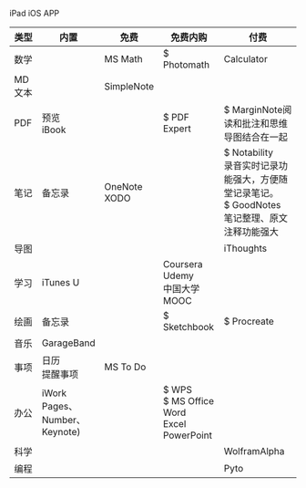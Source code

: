 iPad iOS APP



| 类型   | 内置     | 免费       | 免费内购                       | 付费                            |
| ------ | ---------- | ------------------------------- | ------ | ------ |
| 数学   |  | MS Math | \$ Photomath | Calculator |
| MD文本 |  | SimpleNote |                                 |                                 |
| PDF | 预览<br />iBook |  | \$ PDF Expert | \$ MarginNote阅读和批注和思维导图结合在一起 |
| 笔记   | 备忘录 | OneNote<br />XODO |  | \$ Notability <br />录音实时记录功能强大，方便随堂记录笔记。<br />\$ GoodNotes <br />笔记整理、原文注释功能强大 |
| 导图 |  |  | | iThoughts |
| 学习 | iTunes U | | Coursera<br />Udemy<br />中国大学MOOC | |
| 绘画   | 备忘录 |            | \$ Sketchbook | \$ Procreate       |
| 音乐   | GarageBand |  |                                 |                                 |
| 事项 | 日历<br />提醒事项 | MS To Do | | |
| 办公 | iWork<br />  Pages、<br />  Number、<br />  Keynote) |  | \$ WPS<br />\$ MS Office<br />  Word<br />  Excel<br />  PowerPoint | |
| 科学 |  | |  | WolframAlpha |
| 编程 |  | |  | Pyto |


